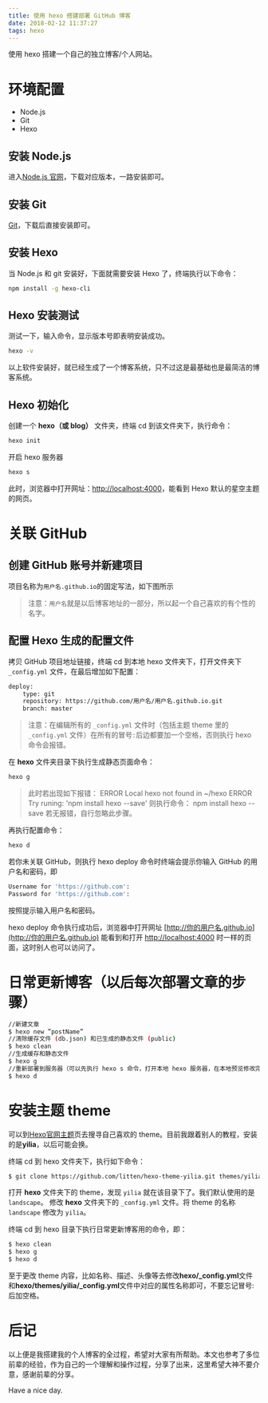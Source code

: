 ```yaml
---
title: 使用 hexo 搭建部署 GitHub 博客
date: 2018-02-12 11:37:27
tags: hexo
---
```

使用 hexo 搭建一个自己的独立博客/个人网站。

<!--more-->

# 环境配置

- Node.js
- Git
- Hexo

## 安装 Node.js
进入[Node.js 官网](https://nodejs.org/en/)，下载对应版本，一路安装即可。
## 安装 Git
[Git](https://git-scm.com/download)，下载后直接安装即可。
## 安装 Hexo
当 Node.js 和 git 安装好，下面就需要安装 Hexo 了，终端执行以下命令：

```bash
npm install -g hexo-cli
```
## Hexo 安装测试
测试一下，输入命令，显示版本号即表明安装成功。
```bash
hexo -v
```
以上软件安装好，就已经生成了一个博客系统，只不过这是最基础也是最简洁的博客系统。

## Hexo 初始化
创建一个 **hexo（或 blog）** 文件夹，终端 cd 到该文件夹下，执行命令：
```bash
hexo init
```

开启 hexo 服务器
```bash
hexo s
```

此时，浏览器中打开网址：[http://localhost:4000](http://localhost:4000)，能看到 Hexo 默认的星空主题的网页。

# 关联 GitHub
## 创建 GitHub 账号并新建项目
项目名称为`用户名.github.io`的固定写法，如下图所示
> 注意：`用户名`就是以后博客地址的一部分，所以起一个自己喜欢的有个性的名字。

## 配置 Hexo 生成的配置文件

拷贝 GitHub 项目地址链接，终端 cd 到本地 hexo 文件夹下，打开文件夹下 `_config.yml` 文件，在最后增加如下配置：

```bash
deploy:
    type: git
    repository: https://github.com/用户名/用户名.github.io.git
    branch: master
```

> 注意：在编辑所有的 `_config.yml` 文件时（包括主题 theme 里的 `_config.yml` 文件）在所有的冒号`:`后边都要加一个空格，否则执行 hexo 命令会报错。

在 **hexo** 文件夹目录下执行生成静态页面命令：
```bash
hexo g
```

> 此时若出现如下报错：
ERROR Local hexo not found in ~/hexo
ERROR Try runing: 'npm install hexo --save'
则执行命令：
npm install hexo --save
若无报错，自行忽略此步骤。

再执行配置命令：
```bash
hexo d
```

若你未关联 GitHub，则执行 hexo deploy 命令时终端会提示你输入 GitHub 的用户名和密码，即
```bash
Username for 'https://github.com':
Password for 'https://github.com':
```
按照提示输入用户名和密码。

hexo deploy 命令执行成功后，浏览器中打开网址 [http://你的用户名.github.io](http://你的用户名.github.io) 能看到和打开 [http://localhost:4000](http://localhost:4000) 时一样的页面，这时别人也可以访问了。


# 日常更新博客（以后每次部署文章的步骤）

```bash
//新建文章
$ hexo new ”postName”
//清除缓存文件 (db.json) 和已生成的静态文件 (public)
$ hexo clean
//生成缓存和静态文件
$ hexo g
//重新部署到服务器（可以先执行 hexo s 命令，打开本地 hexo 服务器，在本地预览修改完之后在执行 hexo d 部署到服务器）
$ hexo d
```

# 安装主题 theme
可以到[Hexo官网主题](https://hexo.io/themes/)页去搜寻自己喜欢的 theme。目前我跟着别人的教程，安装的是**yilia**，以后可能会换。

终端 cd 到 hexo 文件夹下，执行如下命令：

```bash
$ git clone https://github.com/litten/hexo-theme-yilia.git themes/yilia
```
打开 **hexo** 文件夹下的 theme，发现 `yilia` 就在该目录下了。我们默认使用的是 `landscape`。
修改 **hexo** 文件夹下的 `_config.yml` 文件。将 theme 的名称 `landscape` 修改为 `yilia`。

终端 cd 到 hexo 目录下执行日常更新博客用的命令，即：
```bash
$ hexo clean
$ hexo g
$ hexo d
```

至于更改 theme 内容，比如名称、描述、头像等去修改**hexo/_config.yml**文件和**hexo/themes/yilia/_config.yml**文件中对应的属性名称即可，不要忘记冒号:后加空格。

# 后记

以上便是我搭建我的个人博客的全过程，希望对大家有所帮助。本文也参考了多位前辈的经验，作为自己的一个理解和操作过程，分享了出来，这里希望大神不要介意，感谢前辈的分享。

Have a nice day.
